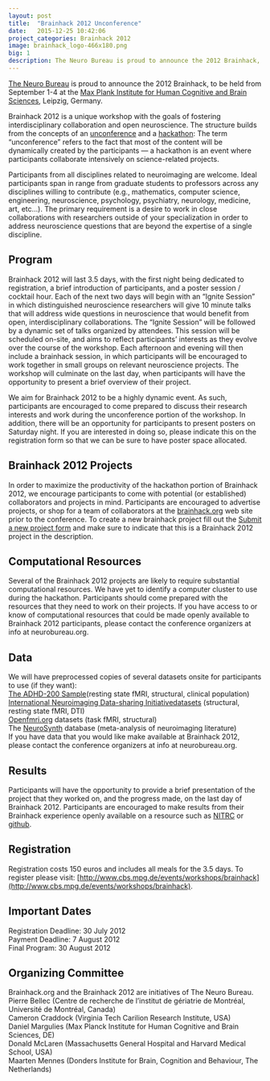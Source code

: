 ```yaml
---
layout: post
title:  "Brainhack 2012 Unconference"
date:   2015-12-25 10:42:06
project_categories: Brainhack 2012
image: brainhack_logo-466x180.png
big: 1
description: The Neuro Bureau is proud to announce the 2012 Brainhack, to be held from September 1-4 at the Max Plank Institute for Human Cognitive and Brain Sciences, Leipzig, Germany.
---
```

[The Neuro Bureau](http://www.neurobureau.org/) is proud to announce the 2012 Brainhack, to be held from September 1-4 at the [Max Plank Institute for Human Cognitive and Brain Sciences](http://www.cbs.mpg.de/index.html), Leipzig, Germany.  

Brainhack 2012 is a unique workshop with the goals of fostering interdisciplinary collaboration and open neuroscience. The structure builds from the concepts of an [unconference](http://en.wikipedia.org/wiki/Unconference) and a [hackathon](http://en.wikipedia.org/wiki/Hackathon): The term “unconference” refers to the fact that most of the content will be dynamically created by the participants — a hackathon is an event where participants collaborate intensively on science-related projects.  

Participants from all disciplines related to neuroimaging are welcome. Ideal participants span in range from graduate students to professors across any disciplines willing to contribute (e.g., mathematics, computer science, engineering, neuroscience, psychology, psychiatry, neurology, medicine, art, etc…). The primary requirement is a desire to work in close collaborations with researchers outside of your specialization in order to address neuroscience questions that are beyond the expertise of a single discipline.  

## Program  
Brainhack 2012 will last 3.5 days, with the first night being dedicated to registration, a brief introduction of participants, and a poster session / cocktail hour. Each of the next two days will begin with an “Ignite Session” in which distinguished neuroscience researchers will give 10 minute talks that will address wide questions in neuroscience that would benefit from open, interdisciplinary collaborations. The “Ignite Session” will be followed by a dynamic set of talks organized by attendees. This session will be scheduled on-site, and aims to reflect participants’ interests as they evolve over the course of the workshop. Each afternoon and evening will then include a brainhack session, in which participants will be encouraged to work together in small groups on relevant neuroscience projects. The workshop will culminate on the last day, when participants will have the opportunity to present a brief overview of their project.  

We aim for Brainhack 2012 to be a highly dynamic event. As such, participants are encouraged to come prepared to discuss their research interests and work during the unconference portion of the workshop. In addition, there will be an opportunity for participants to present posters on Saturday night. If you are interested in doing so, please indicate this on the registration form so that we can be sure to have poster space allocated.  

## Brainhack 2012 Projects  
In order to maximize the productivity of the hackathon portion of Brainhack 2012, we encourage participants to come with potential (or established) collaborators and projects in mind. Participants are encouraged to advertise projects, or shop for a team of collaborators at the [brainhack.org](http://brainhack.org/) web site prior to the conference. To create a new brainhack project fill out the [Submit a new project form](http://brainhack.org/submit/) and make sure to indicate that this is a Brainhack 2012 project in the description.  

## Computational Resources  
Several of the Brainhack 2012 projects are likely to require substantial computational resources. We have yet to identify a computer cluster to use during the hackathon. Participants should come prepared with the resources that they need to work on their projects. If you have access to or know of computational resources that could be made openly available to Brainhack 2012 participants, please contact the conference organizers at info at neurobureau.org.  

## Data  
We will have preprocessed copies of several datasets onsite for participants to use (if they want):  
[The ADHD-200 Sample](http://fcon_1000.projects.nitrc.org/indi/adhd200/)(resting state fMRI, structural, clinical population)  
[International Neuroimaging Data-sharing Initiativedatasets](http://fcon_1000.projects.nitrc.org/) (structural, resting state fMRI, DTI)  
[Openfmri.org](http://http//openfmri.org/) datasets (task fMRI, structural)  
The [NeuroSynth](http://neurosynth.org/) database (meta-analysis of neuroimaging literature)  
If you have data that you would like make available at Brainhack 2012, please contact the conference organizers at info at neurobureau.org.  

## Results  
Participants will have the opportunity to provide a brief presentation of the project that they worked on, and the progress made, on the last day of Brainhack 2012. Participants are encouraged to make results from their Brainhack experience openly available on a resource such as [NITRC](http://www.nitrc.org/) or [github](https://github.com/).  

## Registration  
Registration costs 150 euros and includes all meals for the 3.5 days. To register please visit: [http://www.cbs.mpg.de/events/workshops/brainhack](http://www.cbs.mpg.de/events/workshops/brainhack).  

## Important Dates  
Registration Deadline: 30 July 2012  
Payment Deadline: 7 August 2012  
Final Program: 30 August 2012  

## Organizing Committee  
Brainhack.org and the Brainhack 2012 are initiatives of The Neuro Bureau.  
Pierre Bellec (Centre de recherche de l’institut de gériatrie de Montréal, Université de Montréal, Canada)  
Cameron Craddock (Virginia Tech Carilion Research Institute, USA)  
Daniel Margulies (Max Planck Institute for Human Cognitive and Brain Sciences, DE)  
Donald McLaren (Massachusetts General Hospital and Harvard Medical School, USA)  
Maarten Mennes (Donders Institute for Brain, Cognition and Behaviour, The Netherlands)  
